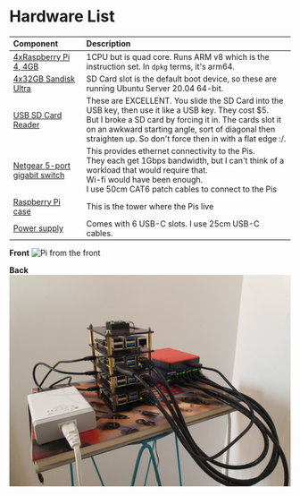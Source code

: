 # Hardware List

| Component |  Description |
|:-----|:------|
| [4xRaspberry Pi 4, 4GB](https://www.umart.com.au/Raspberry-Pi-4-Model-B-4GB-Single-Board-Computer_52106G.html) | 1CPU but is quad core. Runs ARM v8 which is the instruction set. In `dpkg` terms, it's arm64. |
| [4x32GB Sandisk Ultra](https://www.umart.com.au/Sandisk-Ultra-32GB-98MB-s-A1-C10-MicroSDHC-Card_55496G.html) | SD Card slot is the default boot device, so these are running Ubuntu Server 20.04 64-bit. |
| [USB SD Card Reader](https://www.jaycar.com.au/usb-micro-sd-card-reader/p/XC4740)  | These are EXCELLENT. You slide the SD Card into the USB key, then use it like a USB key. They cost $5. <br /> But I broke a SD card by forcing it in. The cards slot it on an awkward starting angle, sort of diagonal then straighten up. So don't force then in with a flat edge :/. |
| [Netgear 5-port gigabit switch](https://www.umart.com.au/Netgear-GS105-5-Port-Gigabit-switch_5604G.html) | This provides ethernet connectivity to the Pis. <br /> They each get 1Gbps bandwidth, but I can't think of a workload that would require that. <br />Wi-fi would have been enough. <br /> I use 50cm CAT6 patch cables to connect to the Pis |  
| [Raspberry Pi case](https://www.amazon.com.au/gp/product/B07MW24S61/ref=ppx_od_dt_b_asin_title_s00?ie=UTF8&psc=1) | This is the tower where the Pis live |
| [Power supply](https://www.amazon.com.au/gp/product/B07MW24S61/ref=ppx_od_dt_b_asin_title_s00?ie=UTF8&psc=1) | Comes with 6 USB-C slots. I use 25cm USB-C cables. |

__Front__
![Pi from the front](hardware/pi_front.png)

__Back__
![Pi from the back](hardware/pi_back.png)